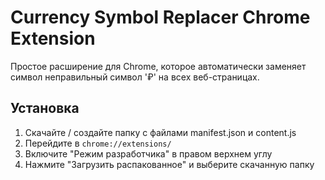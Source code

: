 # Currency Symbol Replacer Chrome Extension

Простое расширение для Chrome, которое автоматически заменяет символ неправильный символ '₽' на всех веб-страницах.

## Установка

1. Скачайте / создайте папку с файлами manifest.json и content.js
2. Перейдите в `chrome://extensions/`
3. Включите "Режим разработчика" в правом верхнем углу
4. Нажмите "Загрузить распакованное" и выберите скачанную папку
